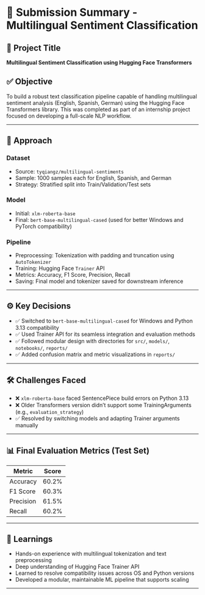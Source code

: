 # 📅 Submission Summary - Multilingual Sentiment Classification

## 🚀 Project Title

**Multilingual Sentiment Classification using Hugging Face Transformers**

## ✅ Objective

To build a robust text classification pipeline capable of handling multilingual sentiment analysis (English, Spanish, German) using the Hugging Face Transformers library. This was completed as part of an internship project focused on developing a full-scale NLP workflow.

---

## 🚀 Approach

### Dataset

* Source: `tyqiangz/multilingual-sentiments`
* Sample: 1000 samples each for English, Spanish, and German
* Strategy: Stratified split into Train/Validation/Test sets

### Model

* Initial: `xlm-roberta-base`
* Final: `bert-base-multilingual-cased` (used for better Windows and PyTorch compatibility)

### Pipeline

* Preprocessing: Tokenization with padding and truncation using `AutoTokenizer`
* Training: Hugging Face `Trainer` API
* Metrics: Accuracy, F1 Score, Precision, Recall
* Saving: Final model and tokenizer saved for downstream inference

---

## ⚙️ Key Decisions

* ✅ Switched to `bert-base-multilingual-cased` for Windows and Python 3.13 compatibility
* ✅ Used Trainer API for its seamless integration and evaluation methods
* ✅ Followed modular design with directories for `src/`, `models/`, `notebooks/`, `reports/`
* ✅ Added confusion matrix and metric visualizations in `reports/`

---

## 🛠️ Challenges Faced

* ❌ `xlm-roberta-base` faced SentencePiece build errors on Python 3.13
* ❌ Older Transformers version didn’t support some TrainingArguments (e.g., `evaluation_strategy`)
* ✅ Resolved by switching models and adapting Trainer arguments manually

---

## 📊 Final Evaluation Metrics (Test Set)

| Metric    | Score |
| --------- | ----- |
| Accuracy  | 60.2% |
| F1 Score  | 60.3% |
| Precision | 61.5% |
| Recall    | 60.2% |

---

## 📘 Learnings

* Hands-on experience with multilingual tokenization and text preprocessing
* Deep understanding of Hugging Face Trainer API
* Learned to resolve compatibility issues across OS and Python versions
* Developed a modular, maintainable ML pipeline that supports scaling

---
